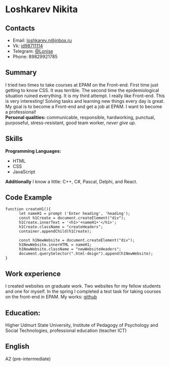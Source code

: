 # Loshkarev Nikita 

## Contacts

* Email: [loshkarev.n@inbox.ru](mailto:loshkarev.n@inbox.ru)
* Vk: [id98711114](https://vk.com/id98711114)
* Telegram: [@Lonise](https://t.me/Lonise)
* Phone: 89829921785

## Summary
I tried two times to take courses at EPAM on the Front-end.
First time just getting to know CSS. It was terrible.
The second time the epidemiological situation ruined everything.
It is my third attempt. I really like Front-end. This is very interesting! 
Solving tasks and learning new things every day is great. 
My goal is to become a Front-end and get a job at EPAM.
I want to become a professional!
\
**Personal qualities:** communicable, responsible, hardworking, punctual, purposeful, stress-resistant,  good team worker, *never give up*. 

## Skills

**Programming Languages:**
* HTML
* CSS 
* JavaScript

**Additionally**
I know a little: C++, C#, Pascal, Delphi, and React.

## Code Example

```
function createH1(){
      let nameH1 = prompt ('Enter heading', 'heading');
      const h1Create = document.createElement("div");
      h1Create.innerText = '<h1>'+nameH1+'</h1>';
      h1Create.className = "createHeaders";
      container.appendChild(h1Create);

      const h1NewWebsite = document.createElement("div");
      h1NewWebsite.innerHTML = nameH1;
      h1NewWebsite.className = "newWebsiteHeaders";
      document.querySelector(".html-deign").append(h1NewWebsite);
}
```

## Work experience

I created websites on graduate work. Two websites for my fellow students and one for myself. In the spring I completed a test task for taking courses on the front-end in EPAM. 
My works: [github](https://github.com/Lonise/myWorks.git)
 
## Education: 
Higher 
Udmurt State University, 
Institute of Pedagogy of Psychology and Social Technologies, 
professional education (teacher IСT)
 
## English 
А2 (pre-intermediate)

